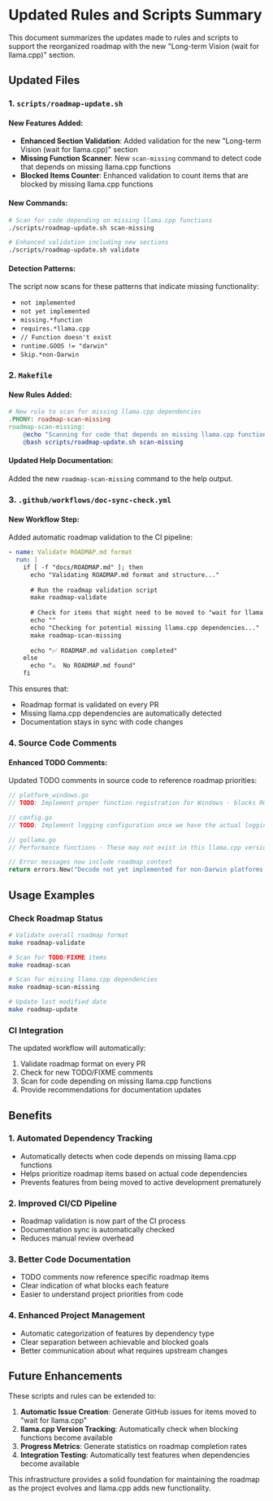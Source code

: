 # Updated Rules and Scripts Summary

This document summarizes the updates made to rules and scripts to support the reorganized roadmap with the new "Long-term Vision (wait for llama.cpp)" section.

## Updated Files

### 1. `scripts/roadmap-update.sh`

#### New Features Added:
- **Enhanced Section Validation**: Added validation for the new "Long-term Vision (wait for llama.cpp)" section
- **Missing Function Scanner**: New `scan-missing` command to detect code that depends on missing llama.cpp functions
- **Blocked Items Counter**: Enhanced validation to count items that are blocked by missing llama.cpp functions

#### New Commands:
```bash
# Scan for code depending on missing llama.cpp functions
./scripts/roadmap-update.sh scan-missing

# Enhanced validation including new sections
./scripts/roadmap-update.sh validate
```

#### Detection Patterns:
The script now scans for these patterns that indicate missing functionality:
- `not implemented`
- `not yet implemented` 
- `missing.*function`
- `requires.*llama.cpp`
- `// Function doesn't exist`
- `runtime.GOOS != "darwin"`
- `Skip.*non-Darwin`

### 2. `Makefile`

#### New Rules Added:
```makefile
# New rule to scan for missing llama.cpp dependencies
.PHONY: roadmap-scan-missing
roadmap-scan-missing:
	@echo "Scanning for code that depends on missing llama.cpp functions"
	@bash scripts/roadmap-update.sh scan-missing
```

#### Updated Help Documentation:
Added the new `roadmap-scan-missing` command to the help output.

### 3. `.github/workflows/doc-sync-check.yml`

#### New Workflow Step:
Added automatic roadmap validation to the CI pipeline:

```yaml
- name: Validate ROADMAP.md format
  run: |
    if [ -f "docs/ROADMAP.md" ]; then
      echo "Validating ROADMAP.md format and structure..."
      
      # Run the roadmap validation script
      make roadmap-validate
      
      # Check for items that might need to be moved to "wait for llama.cpp" section
      echo ""
      echo "Checking for potential missing llama.cpp dependencies..."
      make roadmap-scan-missing
      
      echo "✅ ROADMAP.md validation completed"
    else
      echo "⚠️  No ROADMAP.md found"
    fi
```

This ensures that:
- Roadmap format is validated on every PR
- Missing llama.cpp dependencies are automatically detected
- Documentation stays in sync with code changes

### 4. Source Code Comments

#### Enhanced TODO Comments:
Updated TODO comments in source code to reference roadmap priorities:

```go
// platform_windows.go
// TODO: Implement proper function registration for Windows - blocks ROADMAP Priority 1 (Windows Runtime Completion)

// config.go  
// TODO: Implement logging configuration once we have the actual logging functions - moved to ROADMAP "wait for llama.cpp" section

// gollama.go
// Performance functions - These may not exist in this llama.cpp version - moved to ROADMAP "wait for llama.cpp" section

// Error messages now include roadmap context
return errors.New("Decode not yet implemented for non-Darwin platforms - blocks ROADMAP Priority 1 (Windows Runtime Completion)")
```

## Usage Examples

### Check Roadmap Status
```bash
# Validate overall roadmap format
make roadmap-validate

# Scan for TODO/FIXME items 
make roadmap-scan

# Scan for missing llama.cpp dependencies
make roadmap-scan-missing

# Update last modified date
make roadmap-update
```

### CI Integration
The updated workflow will automatically:
1. Validate roadmap format on every PR
2. Check for new TODO/FIXME comments
3. Scan for code depending on missing llama.cpp functions
4. Provide recommendations for documentation updates

## Benefits

### 1. **Automated Dependency Tracking**
- Automatically detects when code depends on missing llama.cpp functions
- Helps prioritize roadmap items based on actual code dependencies
- Prevents features from being moved to active development prematurely

### 2. **Improved CI/CD Pipeline** 
- Roadmap validation is now part of the CI process
- Documentation sync is automatically checked
- Reduces manual review overhead

### 3. **Better Code Documentation**
- TODO comments now reference specific roadmap items
- Clear indication of what blocks each feature
- Easier to understand project priorities from code

### 4. **Enhanced Project Management**
- Automatic categorization of features by dependency type
- Clear separation between achievable and blocked goals
- Better communication about what requires upstream changes

## Future Enhancements

These scripts and rules can be extended to:

1. **Automatic Issue Creation**: Generate GitHub issues for items moved to "wait for llama.cpp"
2. **llama.cpp Version Tracking**: Automatically check when blocking functions become available
3. **Progress Metrics**: Generate statistics on roadmap completion rates
4. **Integration Testing**: Automatically test features when dependencies become available

This infrastructure provides a solid foundation for maintaining the roadmap as the project evolves and llama.cpp adds new functionality.
